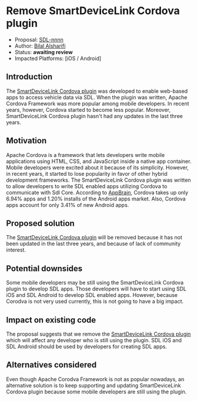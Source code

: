 # Remove SmartDeviceLink Cordova plugin

* Proposal: [SDL-nnnn](nnnn-remove-sdl-cordova.md)
* Author: [Bilal Alsharifi](https://github.com/bilal-alsharifi)
* Status: **awaiting review**
* Impacted Platforms: [iOS / Android]

## Introduction

The [SmartDeviceLink Cordova plugin](https://github.com/smartdevicelink/sdl_cordova_android) was developed to enable web-based apps to access vehicle data via SDL. When the plugin was written, Apache Cordova Framework was more popular among mobile developers. In recent years, however, Cordova started to become less popular. Moreover, SmartDeviceLink Cordova plugin hasn't had any updates in the last three years.


## Motivation

Apache Cordova is a framework that lets developers write mobile applications using HTML, CSS, and JavaScript inside a native app container. Mobile developers were excited about it because of its simplicity. However, in recent years, it started to lose popularity in favor of other hybrid development frameworks. The SmartDeviceLink Cordova plugin was written to allow developers to write SDL enabled apps utilizing Cordova to communicate with Sdl Core.
According to [AppBrain](http://www.appbrain.com/stats/libraries/details/phonegap/phonegap-apache-cordova), Cordova takes up only 6.94% apps and 1.20% installs of the Android apps market. Also, Cordova apps account for only 3.41% of new Android apps.


## Proposed solution
The [SmartDeviceLink Cordova plugin](https://github.com/smartdevicelink/sdl_cordova_android) will be removed because it has not been updated in the last three years, and because of lack of community interest.


## Potential downsides

Some mobile developers may be still using the SmartDeviceLink Cordova plugin to develop SDL apps. Those developers will have to start using SDL iOS and SDL Android to develop SDL enabled apps. However, because Corodva is not very used currently, this is not going to have a big impact.


## Impact on existing code

The proposal suggests that we remove the [SmartDeviceLink Cordova plugin](https://github.com/smartdevicelink/sdl_cordova_android) which will affect any developer who is still using the plugin. SDL iOS and SDL Android should be used by developers for creating SDL apps. 

## Alternatives considered

Even though Apache Corodva Framework is not as popular nowadays, an alternative solution is to keep supporting and updating SmartDeviceLink Cordova plugin because some mobile developers are still using the plugin.
